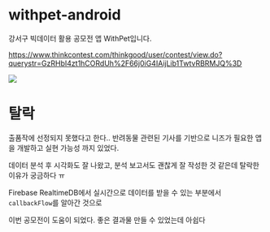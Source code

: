 # withpet-android
강서구 빅데이터 활용 공모전 앱 WithPet입니다.

https://www.thinkcontest.com/thinkgood/user/contest/view.do?querystr=GzRHbI4zt1hCORdUh%2F66j0iG4IAijLib1TwtvRBRMJQ%3D

<image src = "https://www.thinkcontest.com/thinkgood/common/display.do?filepath=contest_poster/image/&filename=5c35056e7c70d60b393a728803a2bdf368534959.jpg"/>

# 탈락
출품작에 선정되지 못했다고 한다.. 반려동물 관련된 기사를 기반으로 니즈가 필요한 앱을 개발하고 실현 가능성 까지 있었다.

데이터 분석 후 시각화도 잘 나왔고, 분석 보고서도 괜찮게 잘 작성한 것 같은데 탈락한 이유가 궁금하다 ㅠ

Firebase RealtimeDB에서 실시간으로 데이터를 받을 수 있는 부분에서 `callbackFlow`를 알아간 것으로

이번 공모전이 도움이 되었다. 좋은 결과물 만들 수 있었는데 아쉽다

